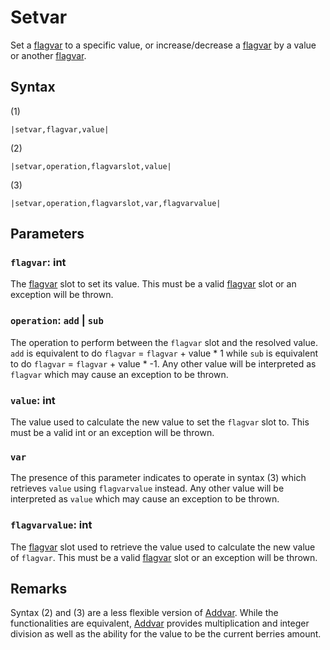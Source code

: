# Setvar

Set a [flagvar](../../../Flags%20arrays/flagvar.md) to a specific value, or increase/decrease a [flagvar](../../../Flags%20arrays/flagvar.md) by a value or another [flagvar](../../../Flags%20arrays/flagvar.md).

## Syntax

(1)

````
|setvar,flagvar,value|
````

(2)

````
|setvar,operation,flagvarslot,value|
````

(3)

````
|setvar,operation,flagvarslot,var,flagvarvalue|
````

## Parameters

### `flagvar`: int

The [flagvar](../../../Flags%20arrays/flagvar.md) slot to set its value. This must be a valid [flagvar](../../../Flags%20arrays/flagvar.md) slot or an exception will be thrown.

### `operation`: `add` | `sub`

The operation to perform between the `flagvar` slot and the resolved value. `add` is equivalent to do `flagvar` = `flagvar` + value * 1 while `sub` is equivalent to do `flagvar` = `flagvar` + value * -1. Any other value will be interpreted as `flagvar` which may cause an exception to be thrown.

### `value`: int

The value used to calculate the new value to set the `flagvar` slot to. This must be a valid int or an exception will be thrown.

### `var`

The presence of this parameter indicates to operate in syntax (3) which retrieves `value` using `flagvarvalue` instead. Any other value will be interpreted as `value` which may cause an exception to be thrown.

### `flagvarvalue`: int

The [flagvar](../../../Flags%20arrays/flagvar.md) slot used to retrieve the value used to calculate the new value of `flagvar`. This must be a valid [flagvar](../../../Flags%20arrays/flagvar.md) slot or an exception will be thrown.

## Remarks

Syntax (2) and (3) are a less flexible version of [Addvar](Addvar.md). While the functionalities are equivalent, [Addvar](Addvar.md) provides multiplication and integer division as well as the ability for the value to be the current berries amount.

